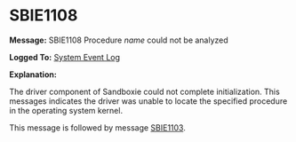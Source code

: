 # SBIE1108

**Message:** SBIE1108 Procedure _name_ could not be analyzed

**Logged To:** [System Event Log](SystemEventLog)

**Explanation:**

The driver component of Sandboxie could not complete initialization. This messages indicates the driver was unable to locate the specified procedure in the operating system kernel.

This message is followed by message [SBIE1103](SBIE1103).
